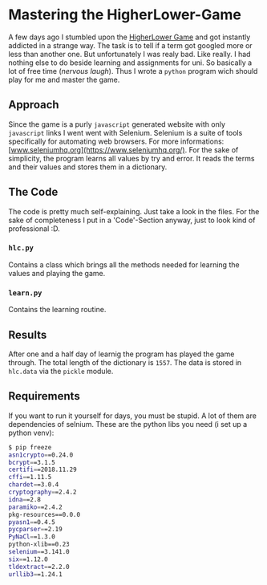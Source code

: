 # Mastering the HigherLower-Game

A few days ago I stumbled upon the [HigherLower Game](https://www.higherlowergame.com/) and got instantly addicted in a strange way. The task is to tell if a term got googled more or less than another one.
But unfortunately I was realy bad. Like really. I had nothing else to do beside learning and assignments for uni. So basically a lot of free time (*nervous laugh*). 
Thus I wrote a `python` program wich should play for me and master the game.


## Approach
Since the game is a purly `javascript` generated website with only `javascript` links I went went with Selenium. Selenium is a suite of tools specifically for automating web browsers. For more informations: [www.seleniumhq.org](https://www.seleniumhq.org/).
For the sake of simplicity, the program learns all values by try and error. It reads the terms and their values and stores them in a dictionary. 

## The Code
The code is pretty much self-explaining. Just take a look in the files. For the sake of completeness I put in a 'Code'-Section anyway, just to look kind of professional :D.
### `hlc.py`
Contains a class which brings all the methods needed for learning the values and playing the game.

### `learn.py`
Contains the learning routine.

## Results
After one and a half day of learnig the program has played the game through. The total length of the dictionary is `1557`. The data is stored in `hlc.data` via the `pickle` module.

## Requirements
If you want to run it yourself for days, you must be stupid. A lot of them are dependencies of selnium. These are the python libs you need (i set up a python venv):
```bash
$ pip freeze
asn1crypto==0.24.0
bcrypt==3.1.5
certifi==2018.11.29
cffi==1.11.5
chardet==3.0.4
cryptography==2.4.2
idna==2.8
paramiko==2.4.2
pkg-resources==0.0.0
pyasn1==0.4.5
pycparser==2.19
PyNaCl==1.3.0
python-xlib==0.23
selenium==3.141.0
six==1.12.0
tldextract==2.2.0
urllib3==1.24.1
```
